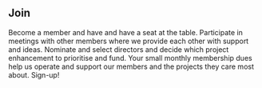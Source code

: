 ## Join ##

Become a member and have and have a seat at the table. Participate in meetings with other members where we provide each other with support and ideas. Nominate and select directors and decide which project enhancement to prioritise and fund. Your small monthly membership dues help us operate and support our members and the projects they care most about. Sign-up!
